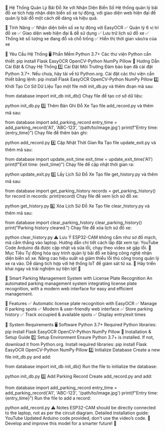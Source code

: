 🚗 Hệ Thống Quản Lý Bãi Đỗ Xe với Nhận Diện Biển Số
Hệ thống quản lý bãi đỗ xe tích hợp nhận diện biển số xe tự động, với giao diện web hiện đại để quản lý bãi đỗ một cách dễ dàng và hiệu quả.

🌟 Tính Năng
✅ Nhận diện biển số xe tự động với EasyOCR
✅ Quản lý 6 vị trí đỗ xe
✅ Giao diện web hiện đại & dễ sử dụng
✅ Lưu trữ lịch sử đỗ xe
✅ Thống kê số lượng xe đang đỗ và chỗ trống
✅ Hiển thị thời gian vào/ra của xe

📌 Yêu Cầu Hệ Thống
🖥️ Phần Mềm
Python 3.7+
Các thư viện Python cần thiết:
pip install Flask EasyOCR OpenCV-Python NumPy Pillow
🚀 Hướng Dẫn Cài Đặt & Chạy Hệ Thống
1️⃣ Cài Đặt Môi Trường
Đảm bảo bạn đã cài đặt Python 3.7+. Nếu chưa, hãy tải về từ Python.org.
Cài đặt các thư viện cần thiết bằng lệnh:
pip install Flask EasyOCR OpenCV-Python NumPy Pillow
2️⃣ Khởi Tạo Cơ Sở Dữ Liệu
Tạo một file mới init_db.py và thêm đoạn mã sau:

from database import init_db
init_db()
Chạy file để tạo cơ sở dữ liệu:

python init_db.py
3️⃣ Thêm Bản Ghi Đỗ Xe
Tạo file add_record.py và thêm mã sau:

from database import add_parking_record
entry_time = add_parking_record('A1', 'ABC-123', '/path/to/image.jpg')
print(f"Entry time: {entry_time}")
Chạy file để thêm bản ghi:

python add_record.py
4️⃣ Cập Nhật Thời Gian Ra
Tạo file update_exit.py và thêm mã sau:

from database import update_exit_time
exit_time = update_exit_time('A1')
print(f"Exit time: {exit_time}")
Chạy file để cập nhật thời gian ra:

python update_exit.py
5️⃣ Lấy Lịch Sử Đỗ Xe
Tạo file get_history.py và thêm mã sau:

from database import get_parking_history
records = get_parking_history()
for record in records:
    print(record)
Chạy file để xem lịch sử đỗ xe:

python get_history.py
6️⃣ Xóa Lịch Sử Đỗ Xe
Tạo file clear_history.py và thêm mã sau:

from database import clear_parking_history
clear_parking_history()
print("Parking history cleared.")
Chạy file để xóa lịch sử đỗ xe:

python clear_history.py
⚠️ Lưu Ý
ESP32-CAM không cắm như sơ đồ mạch, mà cắm thẳng vào laptop.
Hướng dẫn chi tiết cách lắp đặt xem tại: YouTube
Code Arduino đã được cập nhật và sửa lỗi, chạy theo video sẽ gặp lỗi.
🎯 Mục Tiêu
Tự động hóa quy trình quản lý bãi đỗ xe bằng công nghệ nhận diện biển số xe.
Nâng cao hiệu suất và giảm thiểu lỗi thủ công trong quản lý xe ra vào.
Dễ dàng tích hợp với hệ thống IoT để giám sát từ xa.
🚀 Hãy triển khai ngay và trải nghiệm sự tiện lợi! 🚀

🚗 Smart Parking Management System with License Plate Recognition
An automated parking management system integrating license plate recognition, with a modern web interface for easy and efficient management.

🌟 Features
✅ Automatic license plate recognition with EasyOCR
✅ Manage 6 parking spots
✅ Modern & user-friendly web interface
✅ Store parking history
✅ Track occupied & available spots
✅ Display entry/exit times

📌 System Requirements
🖥️ Software
Python 3.7+
Required Python libraries:
pip install Flask EasyOCR OpenCV-Python NumPy Pillow
🚀 Installation & Setup Guide
1️⃣ Setup Environment
Ensure Python 3.7+ is installed. If not, download it from Python.org.
Install required libraries:
pip install Flask EasyOCR OpenCV-Python NumPy Pillow
2️⃣ Initialize Database
Create a new file init_db.py and add:

from database import init_db
init_db()
Run the file to initialize the database:

python init_db.py
3️⃣ Add Parking Record
Create add_record.py and add:

from database import add_parking_record
entry_time = add_parking_record('A1', 'ABC-123', '/path/to/image.jpg')
print(f"Entry time: {entry_time}")
Run the file to add a record:

python add_record.py
⚠️ Notes
ESP32-CAM should be directly connected to the laptop, not as per the circuit diagram.
Detailed installation guide: YouTube
Updated Arduino code provided, don't use the video’s code.
🚀 Develop and improve this model for a smarter future! 🚀
